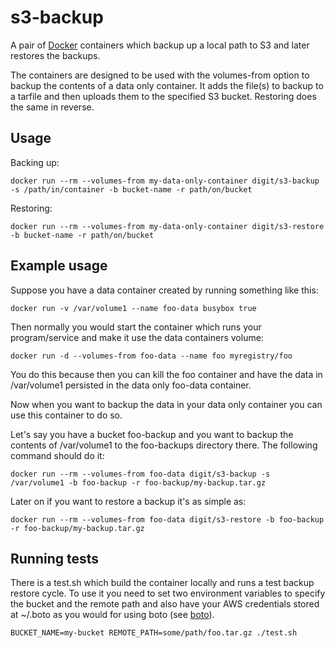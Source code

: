 # s3-backup

A pair of [Docker](https://www.docker.io/) containers which backup up a local path to S3 and later restores the backups.

The containers are designed to be used with the volumes-from option to backup the contents of a data only container. It adds the file(s) to backup to a tarfile
and then uploads them to the specified S3 bucket. Restoring does the same in reverse.

## Usage

Backing up:
```
docker run --rm --volumes-from my-data-only-container digit/s3-backup -s /path/in/container -b bucket-name -r path/on/bucket
```

Restoring:
```
docker run --rm --volumes-from my-data-only-container digit/s3-restore -b bucket-name -r path/on/bucket
```

## Example usage

Suppose you have a data container created by running something like this:

```
docker run -v /var/volume1 --name foo-data busybox true
```

Then normally you would start the container which runs your program/service and make it use the data containers volume:

```
docker run -d --volumes-from foo-data --name foo myregistry/foo
```

You do this because then you can kill the foo container and have the data in /var/volume1 persisted in the data only foo-data container.

Now when you want to backup the data in your data only container you can use this container to do so.

Let's say you have a bucket foo-backup and you want to backup the contents of /var/volume1 to the foo-backups directory there. The following command should do it:

```
docker run --rm --volumes-from foo-data digit/s3-backup -s /var/volume1 -b foo-backup -r foo-backup/my-backup.tar.gz
```

Later on if you want to restore a backup it's as simple as:

```
docker run --rm --volumes-from foo-data digit/s3-restore -b foo-backup -r foo-backup/my-backup.tar.gz
```

## Running tests

There is a test.sh which build the container locally and runs a test backup restore cycle. 
To use it you need to set two environment variables to specify the bucket and the remote path and also have your AWS credentials
stored at ~/.boto as you would for using boto (see [boto](https://github.com/boto/boto)).

```
BUCKET_NAME=my-bucket REMOTE_PATH=some/path/foo.tar.gz ./test.sh
```
